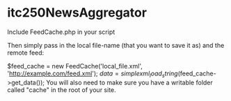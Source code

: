 # itc250NewsAggregator

 Include FeedCache.php in your script
 
 Then simply pass in the local file-name (that you want to save it as) and the remote feed:
 
   $feed_cache = new FeedCache('local_file.xml', 'http://example.com/feed.xml');
   $data = simplexml_load_string($feed_cache->get_data());
 You will also need to make sure you have a writable folder called "cache" in the root of your site.